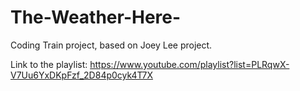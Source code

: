 # The-Weather-Here-
Coding Train project, based on Joey Lee project.

Link to the playlist: https://www.youtube.com/playlist?list=PLRqwX-V7Uu6YxDKpFzf_2D84p0cyk4T7X 
